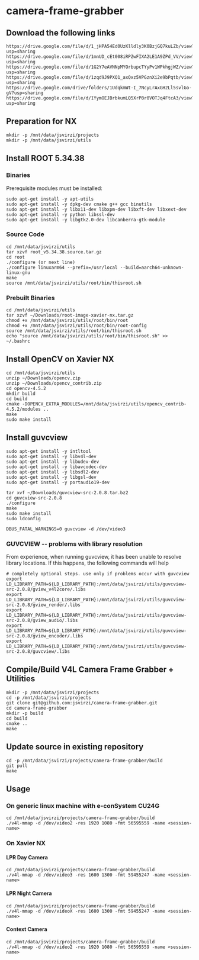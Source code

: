 # camera-frame-grabber

## Download the following links

    https://drive.google.com/file/d/1_jHPA54Ed0UzKlldly3K0BzjGQ7kuLZb/view?usp=sharing
    https://drive.google.com/file/d/1mnUD_cEt008iRPZwFIXA2LE1A9ZPd_VV/view?usp=sharing
    https://drive.google.com/file/d/1G2Y7eAVNNpMYOrbupcTYyPv1WPkhgjWZ/view?usp=sharing
    https://drive.google.com/file/d/1zqd9J9PXQ1_axQxz5VPGznXi2e9bPqtb/view?usp=sharing
    https://drive.google.com/drive/folders/1UdqkmWt-I_7NcyLrAxGH2Ll5svlGo-gV?usp=sharing
    https://drive.google.com/file/d/1YymOEJBrbkumLQ5XrP8r0VOTJq4FtcA3/view?usp=sharing

## Preparation for NX

    mkdir -p /mnt/data/jsvirzi/projects
    mkdir -p /mnt/data/jsvirzi/utils

## Install ROOT 5.34.38

### Binaries
Prerequisite modules must be installed:

    sudo apt-get install -y apt-utils
    sudo apt-get install -y dpkg-dev cmake g++ gcc binutils 
    sudo apt-get install -y libx11-dev libxpm-dev libxft-dev libxext-dev 
    sudo apt-get install -y python libssl-dev 
    sudo apt-get install -y libgtk2.0-dev libcanberra-gtk-module

### Source Code

    cd /mnt/data/jsvirzi/utils
    tar xzvf root_v5.34.38.source.tar.gz
    cd root
    ./configure (or next line)
    ./configure linuxarm64 --prefix=/usr/local --build=aarch64-unknown-linux-gnu
    make
    source /mnt/data/jsvirzi/utils/root/bin/thisroot.sh

### Prebuilt Binaries

    cd /mnt/data/jsvirzi/utils
    tar xzvf ~/Downloads/root-image-xavier-nx.tar.gz
    chmod +x /mnt/data/jsvirzi/utils/root/bin/root
    chmod +x /mnt/data/jsvirzi/utils/root/bin/root-config
    source /mnt/data/jsvirzi/utils/root/bin/thisroot.sh
    echo "source /mnt/data/jsvirzi/utils/root/bin/thisroot.sh" >> ~/.bashrc 

## Install OpenCV on Xavier NX

    cd /mnt/data/jsvirzi/utils
    unzip ~/Downloads/opencv.zip
    unzip ~/Downloads/opencv_contrib.zip
    cd opencv-4.5.2
    mkdir build
    cd build
    cmake -DOPENCV_EXTRA_MODULES=/mnt/data/jsvirzi/utils/opencv_contrib-4.5.2/modules ..
    make
    sudo make install

## Install guvcview

    sudo apt-get install -y intltool
    sudo apt-get install -y libv4l-dev
    sudo apt-get install -y libudev-dev
    sudo apt-get install -y libavcodec-dev
    sudo apt-get install -y libsdl2-dev
    sudo apt-get install -y libgsl-dev
    sudo apt-get install -y portaudio19-dev

    tar xvf ~/Downloads/guvcview-src-2.0.8.tar.bz2
    cd guvcview-src-2.0.8
    ./configure
    make
    sudo make install
    sudo ldconfig

    DBUS_FATAL_WARNINGS=0 guvcview -d /dev/video3


### GUVCVIEW -- problems with library resolution 
From experience, when running guvcview, it has been unable to resolve library locations.
If this happens, the following commands will help

    # completely optional steps. use only if problems occur with guvcview
    export LD_LIBRARY_PATH=${LD_LIBRARY_PATH}:/mnt/data/jsvirzi/utils/guvcview-src-2.0.8/gview_v4l2core/.libs
    export LD_LIBRARY_PATH=${LD_LIBRARY_PATH}:/mnt/data/jsvirzi/utils/guvcview-src-2.0.8/gview_render/.libs
    export LD_LIBRARY_PATH=${LD_LIBRARY_PATH}:/mnt/data/jsvirzi/utils/guvcview-src-2.0.8/gview_audio/.libs
    export LD_LIBRARY_PATH=${LD_LIBRARY_PATH}:/mnt/data/jsvirzi/utils/guvcview-src-2.0.8/gview_encoder/.libs
    export LD_LIBRARY_PATH=${LD_LIBRARY_PATH}:/mnt/data/jsvirzi/utils/guvcview-src-2.0.8/guvcview/.libs

##  Compile/Build V4L Camera Frame Grabber + Utilities

    mkdir -p /mnt/data/jsvirzi/projects
    cd -p /mnt/data/jsvirzi/projects
    git clone git@github.com:jsvirzi/camera-frame-grabber.git
    cd camera-frame-grabber
    mkdir -p build
    cd build
    cmake ..
    make

## Update source in existing repository

    cd -p /mnt/data/jsvirzi/projects/camera-frame-grabber/build
    git pull
    make

## Usage

### On generic linux machine with e-conSystem CU24G
    cd /mnt/data/jsvirzi/projects/camera-frame-grabber/build
    ./v4l-mmap -d /dev/video2 -res 1920 1080 -fmt 56595559 -name <session-name>

### On Xavier NX

#### LPR Day Camera
    cd /mnt/data/jsvirzi/projects/camera-frame-grabber/build
    ./v4l-mmap -d /dev/video3 -res 1600 1300 -fmt 59455247 -name <session-name>

#### LPR Night Camera
    cd /mnt/data/jsvirzi/projects/camera-frame-grabber/build
    ./v4l-mmap -d /dev/videoX -res 1600 1300 -fmt 59455247 -name <session-name>

#### Context Camera
    cd /mnt/data/jsvirzi/projects/camera-frame-grabber/build
    ./v4l-mmap -d /dev/video2 -res 1920 1080 -fmt 56595559 -name <session-name>
